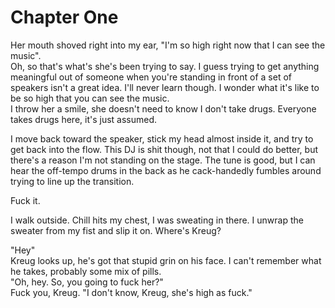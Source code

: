 # Chapter One

Her mouth shoved right into my ear, "I'm so high right now that I can see the music".  
Oh, so that's what's she's been trying to say. I guess trying to get anything meaningful out of someone when you're standing in front of a set of speakers isn't a great idea. I'll never learn though. I wonder what it's like to be so high that you can see the music.  
I throw her a smile, she doesn't need to know I don't take drugs. Everyone takes drugs here, it's just assumed.   
  
I move back toward the speaker, stick my head almost inside it, and try to get back into the flow. This DJ is shit though, not that I could do better, but there's a reason I'm not standing on the stage. The tune is good, but I can hear the off-tempo drums in the back as he cack-handedly fumbles around trying to line up the transition.   
  
Fuck it.   
  
I walk outside. Chill hits my chest, I was sweating in there. I unwrap the sweater from my fist and slip it on. Where's Kreug?   
   
"Hey"  
Kreug looks up, he's got that stupid grin on his face. I can't remember what he takes, probably some mix of pills.   
"Oh, hey. So, you going to fuck her?"  
Fuck you, Kreug. "I don't know, Kreug, she's high as fuck."